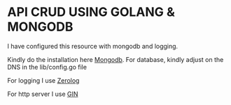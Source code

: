 # API CRUD USING GOLANG & MONGODB

I have configured this resource with mongodb and logging.

Kindly do the installation here [Mongodb](https://www.mongodb.com/docs/manual/installation/). For database, kindly adjust on the DNS in the lib/config.go file

For logging I use [Zerolog](https://pkg.go.dev/github.com/rs/zerolog)

For http server I use [GIN](https://gin-gonic.com/)